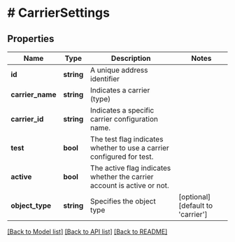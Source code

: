 # # CarrierSettings

## Properties

Name | Type | Description | Notes
------------ | ------------- | ------------- | -------------
**id** | **string** | A unique address identifier |
**carrier_name** | **string** | Indicates a carrier (type) |
**carrier_id** | **string** | Indicates a specific carrier configuration name. |
**test** | **bool** | The test flag indicates whether to use a carrier configured for test. |
**active** | **bool** | The active flag indicates whether the carrier account is active or not. |
**object_type** | **string** | Specifies the object type | [optional] [default to 'carrier']

[[Back to Model list]](../../README.md#models) [[Back to API list]](../../README.md#endpoints) [[Back to README]](../../README.md)
